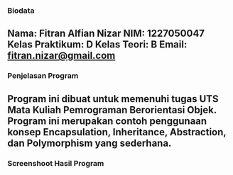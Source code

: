 ### Biodata
Nama: Fitran Alfian Nizar
NIM: 1227050047
Kelas Praktikum: D
Kelas Teori: B
Email: fitran.nizar@gmail.com
---
### Penjelasan Program
Program ini dibuat untuk memenuhi tugas UTS Mata Kuliah Pemrograman Berorientasi Objek. 
Program ini merupakan contoh penggunaan konsep Encapsulation, Inheritance, Abstraction, dan Polymorphism yang sederhana.
---
### Screenshoot Hasil Program

